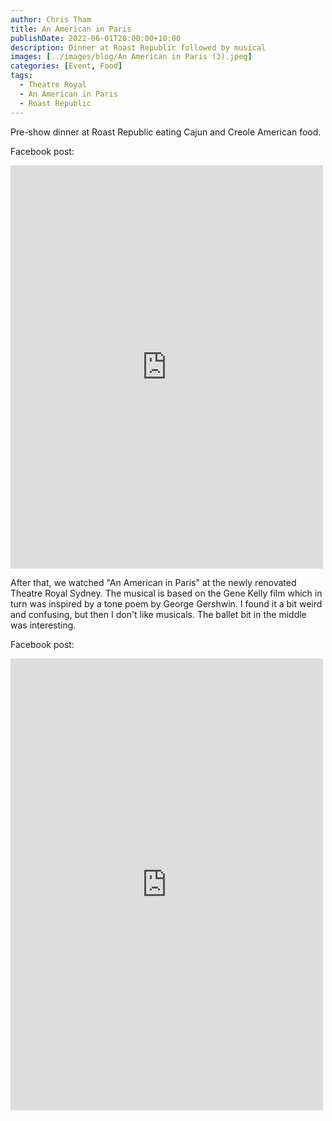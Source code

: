 ```yaml
---
author: Chris Tham
title: An American in Paris
publishDate: 2022-06-01T20:00:00+10:00
description: Dinner at Roast Republic followed by musical
images: [../images/blog/An American in Paris (3).jpeg]
categories: [Event, Food]
tags:
  - Theatre Royal
  - An American in Paris
  - Roast Republic
---
```


Pre-show dinner at Roast Republic eating Cajun and Creole American food.

Facebook post:

<iframe src="https://www.facebook.com/plugins/post.php?href=https%3A%2F%2Fwww.facebook.com%2Fchris1.tham%2Fposts%2Fpfbid02VCfJ75mCkG6t2nTZJ8668ycd2gRRwXgjdLvWPQ3Si6zwhk56xNxTyqcoasT95H3al&show_text=true&width=500" width="500" height="645" style="border:none;overflow:hidden" scrolling="no" frameborder="0" allowfullscreen="true" allow="autoplay; clipboard-write; encrypted-media; picture-in-picture; web-share"></iframe>

After that, we watched "An American in Paris" at the newly renovated Theatre Royal Sydney. The musical is based on the Gene Kelly film which in turn was inspired by a tone poem by George Gershwin. I found it a bit weird and confusing, but then I don't like musicals. The ballet bit in the middle was interesting.

Facebook post:

<iframe src="https://www.facebook.com/plugins/post.php?href=https%3A%2F%2Fwww.facebook.com%2Fchris1.tham%2Fposts%2Fpfbid06wUJ7Q53uMaLztqvNgd5PS4m4cJMpRQKYJ5qeTJex1pTu4EtnVR1zfPu9CTzXPiNl&show_text=true&width=500" width="500" height="723" style="border:none;overflow:hidden" scrolling="no" frameborder="0" allowfullscreen="true" allow="autoplay; clipboard-write; encrypted-media; picture-in-picture; web-share"></iframe>
